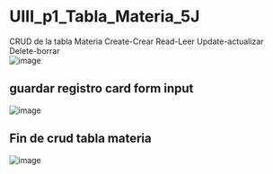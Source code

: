 # UIII_p1_Tabla_Materia_5J
CRUD de la tabla Materia  Create-Crear  Read-Leer  Update-actualizar Delete-borrar  
![image](https://github.com/user-attachments/assets/1bcaecf2-e38d-48b3-939f-f068384374b5)
## guardar registro card form input
![image](https://github.com/user-attachments/assets/16524451-5e94-4362-82a4-520ab8538765)

## Fin de crud tabla materia
![image](https://github.com/user-attachments/assets/9691b3db-9db2-472e-906e-4d396c45bfbd)

